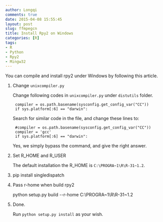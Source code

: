 ```yaml
---
author: Longqi
comments: true
date: 2015-04-08 15:55:45
layout: post
slug: ffmpegcn
title: Install Rpy2 on Windows
categories: [R]
tags:
- R
- Python
- Rpy2
- Mingw32
---
```

You can compile and install rpy2 under Windows by following this article.

1. Change `unixcompiler.py`

	Change following codes in `unixcompiler.py` under `distutils` folder.

	    compiler = os.path.basename(sysconfig.get_config_var("CC"))
	    if sys.platform[:6] == "darwin":

	Search for similar code in the file, and change these lines to:

	    #compiler = os.path.basename(sysconfig.get_config_var("CC"))
	    compiler = 'gcc'
	    if sys.platform[:6] == "darwin":

	Yes, we simply bypass the command, and give the right answer.

2. Set R_HOME and R_USER

	The default installation the R_HOME is `C:\PROGRA~1\R\R-31~1.2`.

3. pip install singledispatch

4. Pass r-home when build rpy2

	python setup.py build --r-home C:\PROGRA~1\R\R-31~1.2

5. Done. 

	Run `python setup.py install` as your wish.

